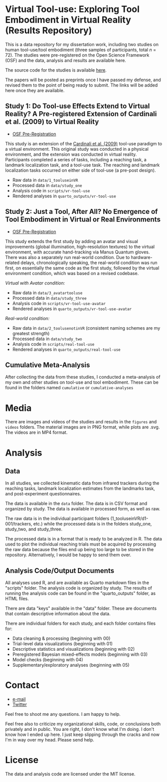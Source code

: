 # Virtual Tool-use: Exploring Tool Embodiment in Virtual Reality (Results Repository) 

This is a data repository for my dissertation work, including two studies on human tool-use/tool embodiment (three samples of participants, total *n* = 72). The studies were pre-registered on the Open Science Framework (OSF) and the data, analysis and results are available here.

The source code for the studies is available [here](https://github.com/jashodb/vr-tool-use).

The papers will be posted as preprints once I have passed my defense, and revised them to the point of being ready to submit. The links will be added here once they are available.

## Study 1: Do Tool-use Effects Extend to Virtual Reality? A Pre-registered Extension of Cardinali et al. (2009) to Virtual Reality

- [OSF Pre-Registration](https://osf.io/c6xs5)

This study is an extension of the [Cardinali et al. (2009)](https://doi.org/10.1016/j.cub.2009.05.009) tool-use paradigm to a virtual environment. This original study was conducted in a physical environment, and the extension was conducted in virtual reality. Participants completed a series of tasks, including a reaching task, a landmark localization task, and a tool-use task. The reaching and landmark localization tasks occurred on either side of tool-use (a pre-post design).

- Raw data in `data/1_tooluseinVR`
- Processed data in `data/study_one`
- Analysis code in `scripts/vr-tool-use`
- Rendered analyses in `quarto_outputs/vr-tool-use`

## Study 2: Just a Tool, After All? No Emergence of Tool Embodiment in Virtual or Real Environments

- [OSF Pre-Registration](https://osf.io/rw9c2)

This study extends the first study by adding an avatar and visual improvements (global illumination, high-resolution textures) to the virtual environment, with accurate hand-tracking via Manus Quantum gloves. There was also a separately run real-world condition. Due to hardware-related delays, chronologically speaking, the real-world condition was run first, on essentially the same code as the first study, followed by the virtual environment condition, which was based on a revised codebase.

*Virtual with Avatar condition:*
- Raw data in `data/3_avatartooluse`
- Processed data in `data/study_three`
- Analysis code in `scripts/vr-tool-use-avatar`
- Rendered analyses in `quarto_outputs/vr-tool-use-avatar`

*Real-world condition:*
- Raw data in `data/2_toolusenotinVR` (consistent naming schemes are my greatest strength)
- Processed data in `data/study_two`
- Analysis code in `scripts/real-tool-use`
- Rendered analyses in `quarto_outputs/real-tool-use`

## Cumulative Meta-Analysis

After collecting the data from these studies, I conducted a meta-analysis of my own and other studies on tool-use and tool embodiment. These can be found in the folders named `cumulative` or `cumulative-analyses`

# Media

There are images and videos of the studies and results in the `figures` and `videos` folders. The material images are in PNG format, while plots are .svg. The videos are in MP4 format.

# Analysis

## Data

In all studies, we collected kinematic data from infrared trackers during the reaching tasks, landmark localization estimates from the landmarks task, and post-experiment questionnaires. 

The data is available in the `data` folder. The data is in CSV format and organized by study. The data is available in processed form, as well as raw. 

The raw data is in the individual participant folders (1_tooluseinVR/d1-001/trackers, etc.) while the processed data is in the folders study_one, study_two, and study_three. 

The processed data is in a format that is ready to be analyzed in R. The data used to plot the individual reaching trials must be acquired by processing the raw data because the files end up being too large to be stored in the repository. Alternatively, I would be happy to send them over.

## Analysis Code/Output Documents

All analyses used R, and are available as Quarto markdown files in the "scripts" folder. The analysis code is organized by study. The results of running the analysis code can be found in the "quarto_outputs" folder, as HTML files.

There are data "keys" available in the "data" folder. These are documents that contain descriptive information about the data.

There are individual folders for each study, and each folder contains files for:
- Data cleaning & processing (beginning with 00)
- Trial-level data visualizations (beginning with 01)
- Descriptive statistics and visualizations (beginning with 02)
- Preregistered Bayesian mixed-effects models (beginning with 03)
- Model checks (beginning with 04)
- Supplementary/exploratory analyses (beginning with 05)

# Contact

- [e-mail](mailto:joshua.bell@oregonstate.edu)  
- [Twitter](https://twitter.com/jashodb)

Feel free to shoot me any questions. I am happy to help.  

Feel free also to criticize my organizational skills, code, or conclusions both privately and in public. You are right, I don't know what I'm doing. I don't know how I ended up here. I just keep slipping through the cracks and now I'm in way over my head. Please send help.

# License

The data and analysis code are licensed under the MIT license.